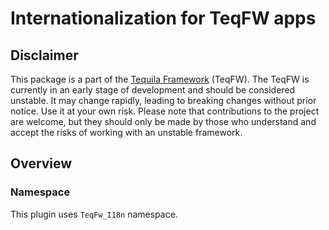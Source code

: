 # Internationalization for TeqFW apps

## Disclaimer

This package is a part of the [Tequila Framework](https://flancer32.com/what-is-teqfw-45da7071fdd4) (TeqFW). The TeqFW
is currently in an early stage of development and should be considered unstable. It may change rapidly, leading to
breaking changes without prior notice. Use it at your own risk. Please note that contributions to the project are
welcome, but they should only be made by those who understand and accept the risks of working with an unstable
framework.

## Overview

### Namespace

This plugin uses `TeqFw_I18n` namespace.